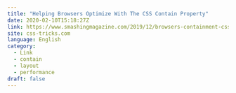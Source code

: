 ```yaml
---
title: "Helping Browsers Optimize With The CSS Contain Property"
date: 2020-02-10T15:18:27Z
link: https://www.smashingmagazine.com/2019/12/browsers-containment-css-contain-property?utm_medium=RSS&utm_source=news.12bit.vn
site: css-tricks.com
language: English
category:
  - Link
  - contain
  - layout
  - performance
draft: false
---
```

